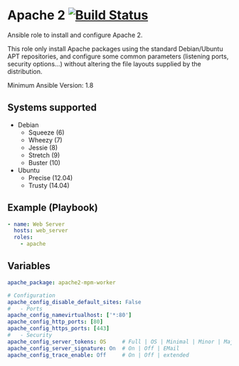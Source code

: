 # Apache 2 [![Build Status](https://travis-ci.org/osiell/ansible-apache.png)](https://travis-ci.org/osiell/ansible-apache)

Ansible role to install and configure Apache 2.

This role only install Apache packages using the standard Debian/Ubuntu APT
repositories, and configure some common parameters (listening ports, security
options...) without altering the file layouts supplied by the distribution.

Minimum Ansible Version: 1.8

## Systems supported

* Debian
    - Squeeze   (6)
    - Wheezy    (7)
    - Jessie    (8)
    - Stretch   (9)
    - Buster    (10)
* Ubuntu
    - Precise   (12.04)
    - Trusty    (14.04)

## Example (Playbook)

```yaml
- name: Web Server
  hosts: web_server
  roles:
    - apache
```

## Variables

```yaml
apache_package: apache2-mpm-worker

# Configuration
apache_config_disable_default_sites: False
#   - Ports
apache_config_namevirtualhost: ['*:80']
apache_config_http_ports: [80]
apache_config_https_ports: [443]
#   - Security
apache_config_server_tokens: OS     # Full | OS | Minimal | Minor | Major | Prod
apache_config_server_signature: On  # On | Off | EMail
apache_config_trace_enable: Off     # On | Off | extended
```
